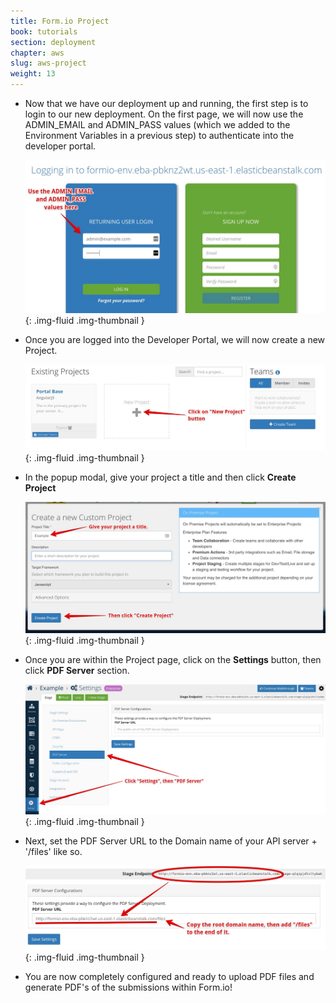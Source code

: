 ```yaml
---
title: Form.io Project
book: tutorials
section: deployment
chapter: aws
slug: aws-project
weight: 13
---
```

 - Now that we have our deployment up and running, the first step is to login to our new deployment. On the first page, we will now use the ADMIN_EMAIL and ADMIN_PASS values (which we added to the Environment Variables in a previous step) to authenticate into the developer portal.

    ![](/assets/img/integrations/aws/eb/login.jpg){: .img-fluid .img-thumbnail }

 - Once you are logged into the Developer Portal, we will now create a new Project.

    ![](/assets/img/integrations/aws/eb/newproject.jpg){: .img-fluid .img-thumbnail }

 - In the popup modal, give your project a title and then click **Create Project**

    ![](/assets/img/integrations/aws/eb/projecttitle.jpg){: .img-fluid .img-thumbnail }

 - Once you are within the Project page, click on the **Settings** button, then click **PDF Server** section.

    ![](/assets/img/integrations/aws/eb/pdfsettings.jpg){: .img-fluid .img-thumbnail }

 - Next, set the PDF Server URL to the Domain name of your API server + '/files' like so.

    ![](/assets/img/integrations/aws/eb/pdfurl.jpg){: .img-fluid .img-thumbnail }

 - You are now completely configured and ready to upload PDF files and generate PDF's of the submissions within Form.io!
